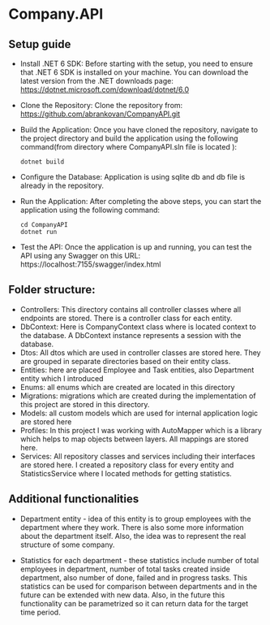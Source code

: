 # Company.API

## Setup guide

- Install .NET 6 SDK: Before starting with the setup, you need to ensure that .NET 6 SDK is installed on your machine. You can download the latest version from the .NET downloads page: https://dotnet.microsoft.com/download/dotnet/6.0

- Clone the Repository: Clone the repository from: https://github.com/abrankovan/CompanyAPI.git

- Build the Application: Once you have cloned the repository, navigate to the project directory and build the application using the following command(from directory where CompanyAPI.sln file is located ):

    ```
    dotnet build
    ```

- Configure the Database: Application is using sqlite db and db file is already in the repository.

- Run the Application: After completing the above steps, you can start the application using the following command:

    ```
	cd CompanyAPI
    dotnet run
    ```

- Test the API: Once the application is up and running, you can test the API using any Swagger on this URL: https://localhost:7155/swagger/index.html

## Folder structure:
- Controllers: This directory contains all controller classes where all endpoints are stored. There is a controller class for each  entity. 
- DbContext: Here is CompanyContext class where is located context to the database. A DbContext instance represents a session with the database.
- Dtos: All dtos which are used in controller classes are stored here. They are grouped in separate directories based on their entity class.
- Entities: here are placed Employee and Task entities, also Department entity which I introduced
- Enums: all enums which are created are located in this directory
- Migrations: migrations which are created during the implementation of this project are stored in this directory.
- Models: all custom models which are used for internal application logic are stored here
- Profiles: In this project I was working with AutoMapper which is a library which helps to map objects between layers. All mappings are stored here.
- Services: All repository classes and services including their interfaces are stored here. I created a repository class for every entity and StatisticsService where I located methods for getting statistics.

## Additional functionalities
- Department entity - idea of this entity is to group employees with the department where they work. There is also some more information about the department itself. Also, the idea was to represent the real structure of some company.

- Statistics for each department - these statistics include number of total employees in department, number of total tasks created inside department, also number of done, failed and in progress tasks. This statistics can be used for comparison between departments and in the future can be extended with new data. Also, in the future this functionality can be parametrized so it can return data for the target time period.
